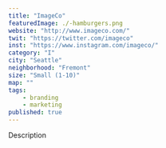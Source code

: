 ```yaml
---
title: "ImageCo"
featuredImage: ./-hamburgers.png
website: "http://www.imageco.com/"
twit: "https://twitter.com/imageco"
inst: "https://www.instagram.com/imageco/"
category: "I"
city: "Seattle"
neighborhood: "Fremont"
size: "Small (1-10)"
map: ""
tags:
    - branding
    - marketing
published: true
---
```


Description
